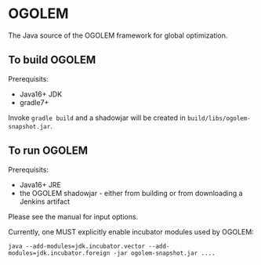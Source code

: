 # OGOLEM

The Java source of the OGOLEM framework for global optimization.

## To build OGOLEM
Prerequisits:
* Java16+ JDK
* gradle7+

Invoke `gradle build` and a shadowjar will be created in `build/libs/ogolem-snapshot.jar`.

## To run OGOLEM
Prerequisits:
* Java16+ JRE
* the OGOLEM shadowjar - either from building or from downloading a Jenkins artifact

Please see the manual for input options.

Currently, one MUST explicitly enable incubator modules used by OGOLEM:
```
java --add-modules=jdk.incubator.vector --add-modules=jdk.incubator.foreign -jar ogolem-snapshot.jar ....
```
